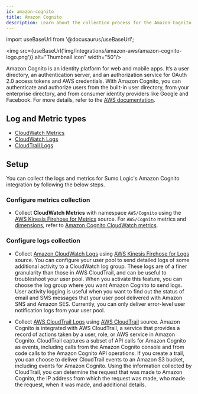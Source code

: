 ```yaml
---
id: amazon-cognito
title: Amazon Cognito
description: Learn about the collection process for the Amazon Cognito service.
---
```


import useBaseUrl from '@docusaurus/useBaseUrl';

<img src={useBaseUrl('img/integrations/amazon-aws/amazon-cognito-logo.png')} alt="Thumbnail icon" width="50"/>

Amazon Cognito is an identity platform for web and mobile apps. It’s a user directory, an authentication server, and an authorization service for OAuth 2.0 access tokens and AWS credentials. With Amazon Cognito, you can authenticate and authorize users from the built-in user directory, from your enterprise directory, and from consumer identity providers like Google and Facebook. For more details, refer to the [AWS documentation](https://docs.aws.amazon.com/cognito/latest/developerguide/what-is-amazon-cognito.html).

## Log and Metric types
* [CloudWatch Metrics](https://docs.aws.amazon.com/cognito/latest/developerguide/metrics-for-cognito-user-pools.html)
* [CloudWatch Logs](https://docs.aws.amazon.com/cognito/latest/developerguide/tracking-quotas-and-usage-in-cloud-watch-logs.html)
* [CloudTrail Logs](https://docs.aws.amazon.com/cognito/latest/developerguide/logging-using-cloudtrail.html)


## Setup
You can collect the logs and metrics for Sumo Logic's Amazon Cognito integration by following the below steps.

### Configure metrics collection
* Collect **CloudWatch Metrics** with namespace `AWS/Cognito` using the [AWS Kinesis Firehose for Metrics](/docs/send-data/hosted-collectors/amazon-aws/aws-kinesis-firehose-metrics-source/) source. For `AWS/Cognito` metrics and [dimensions](https://docs.aws.amazon.com/cognito/latest/developerguide/dimensions-for-cognito-user-pools.html), refer to [Amazon Cognito CloudWatch metrics](https://docs.aws.amazon.com/cognito/latest/developerguide/metrics-for-cognito-user-pools.html).
### Configure logs collection
* Collect [Amazon CloudWatch Logs](https://docs.aws.amazon.com/cognito/latest/developerguide/tracking-quotas-and-usage-in-cloud-watch-logs.html) using [AWS Kinesis Firehose for Logs](/docs/send-data/hosted-collectors/amazon-aws/aws-kinesis-firehose-logs-source/) source. You can configure your user pool to send detailed logs of some additional activity to a CloudWatch log group. These logs are of a finer granularity than those in AWS CloudTrail, and can be useful to troubleshoot your user pool. When you activate this feature, you can choose the log group where you want Amazon Cognito to send logs. User activity logging is useful when you want to find out the status of email and SMS messages that your user pool delivered with Amazon SNS and Amazon SES. Currently, you can only deliver error-level user notification logs from your user pool.

* Collect [AWS CloudTrail Logs](https://docs.aws.amazon.com/cognito/latest/developerguide/logging-using-cloudtrail.html) using [AWS CloudTrail](/docs/send-data/hosted-collectors/amazon-aws/aws-cloudtrail-source/) source. Amazon Cognito is integrated with AWS CloudTrail, a service that provides a record of actions taken by a user, role, or AWS service in Amazon Cognito. CloudTrail captures a subset of API calls for Amazon Cognito as events, including calls from the Amazon Cognito console and from code calls to the Amazon Cognito API operations. If you create a trail, you can choose to deliver CloudTrail events to an Amazon S3 bucket, including events for Amazon Cognito. Using the information collected by CloudTrail, you can determine the request that was made to Amazon Cognito, the IP address from which the request was made, who made the request, when it was made, and additional details. 
